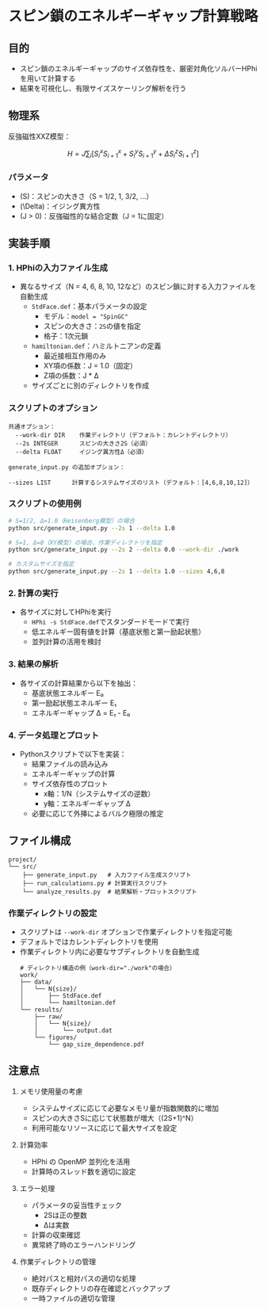# スピン鎖のエネルギーギャップ計算戦略

## 目的
- スピン鎖のエネルギーギャップのサイズ依存性を、厳密対角化ソルバーHPhiを用いて計算する
- 結果を可視化し、有限サイズスケーリング解析を行う

## 物理系
反強磁性XXZ模型：

$$H = J \sum_i \left[ S_{i}^x S_{i+1}^x + S_{i}^y S_{i+1}^y + \Delta S_{i}^zS_{i+1}^z \right]$$

### パラメータ
- \(S\)：スピンの大きさ（S = 1/2, 1, 3/2, ...）
- \(\Delta\)：イジング異方性
- \(J > 0\)：反強磁性的な結合定数（J = 1に固定）

## 実装手順

### 1. HPhiの入力ファイル生成
- 異なるサイズ（N = 4, 6, 8, 10, 12など）のスピン鎖に対する入力ファイルを自動生成
  - `StdFace.def`：基本パラメータの設定
    - モデル：`model = "SpinGC"`
    - スピンの大きさ：`2S`の値を指定
    - 格子：1次元鎖
  - `hamiltonian.def`：ハミルトニアンの定義
    - 最近接相互作用のみ
    - XY項の係数：J = 1.0（固定）
    - Z項の係数：J * Δ
  - サイズごとに別のディレクトリを作成

### スクリプトのオプション
```
共通オプション：
  --work-dir DIR    作業ディレクトリ（デフォルト：カレントディレクトリ）
  --2s INTEGER      スピンの大きさ2S（必須）
  --delta FLOAT     イジング異方性Δ（必須）

generate_input.py の追加オプション：
  --sizes LIST      計算するシステムサイズのリスト（デフォルト：[4,6,8,10,12]）
```

### スクリプトの使用例
```bash
# S=1/2, Δ=1.0（Heisenberg模型）の場合
python src/generate_input.py --2s 1 --delta 1.0

# S=1, Δ=0（XY模型）の場合、作業ディレクトリを指定
python src/generate_input.py --2s 2 --delta 0.0 --work-dir ./work

# カスタムサイズを指定
python src/generate_input.py --2s 1 --delta 1.0 --sizes 4,6,8
```

### 2. 計算の実行
- 各サイズに対してHPhiを実行
  - `HPhi -s StdFace.def`でスタンダードモードで実行
  - 低エネルギー固有値を計算（基底状態と第一励起状態）
  - 並列計算の活用を検討

### 3. 結果の解析
- 各サイズの計算結果から以下を抽出：
  - 基底状態エネルギー E₀
  - 第一励起状態エネルギー E₁
  - エネルギーギャップ Δ = E₁ - E₀

### 4. データ処理とプロット
- Pythonスクリプトで以下を実装：
  - 結果ファイルの読み込み
  - エネルギーギャップの計算
  - サイズ依存性のプロット
    - x軸：1/N（システムサイズの逆数）
    - y軸：エネルギーギャップ Δ
  - 必要に応じて外挿によるバルク極限の推定

## ファイル構成
```
project/
└── src/
    ├── generate_input.py   # 入力ファイル生成スクリプト
    ├── run_calculations.py # 計算実行スクリプト
    └── analyze_results.py  # 結果解析・プロットスクリプト
```

### 作業ディレクトリの設定
- スクリプトは `--work-dir` オプションで作業ディレクトリを指定可能
- デフォルトではカレントディレクトリを使用
- 作業ディレクトリ内に必要なサブディレクトリを自動生成
  ```
  # ディレクトリ構造の例（work-dir="./work"の場合）
  work/
  ├── data/
  │   └── N{size}/
  │       ├── StdFace.def
  │       └── hamiltonian.def
  └── results/
      ├── raw/
      │   └── N{size}/
      │       └── output.dat
      └── figures/
          └── gap_size_dependence.pdf
  ```

## 注意点
1. メモリ使用量の考慮
   - システムサイズに応じて必要なメモリ量が指数関数的に増加
   - スピンの大きさSに応じて状態数が増大（(2S+1)^N）
   - 利用可能なリソースに応じて最大サイズを設定

2. 計算効率
   - HPhi の OpenMP 並列化を活用
   - 計算時のスレッド数を適切に設定

3. エラー処理
   - パラメータの妥当性チェック
     - 2Sは正の整数
     - Δは実数
   - 計算の収束確認
   - 異常終了時のエラーハンドリング

4. 作業ディレクトリの管理
   - 絶対パスと相対パスの適切な処理
   - 既存ディレクトリの存在確認とバックアップ
   - 一時ファイルの適切な管理 